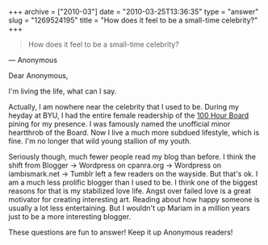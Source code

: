 +++
archive = ["2010-03"]
date = "2010-03-25T13:36:35"
type = "answer"
slug = "1269524195"
title = "How does it feel to be a small-time celebrity?"
+++

> How does it feel to be a small-time celebrity?

&mdash; Anonymous

Dear Anonymous,

I'm living the life, what can I say.

Actually, I am nowhere near the celebrity that I used to be.  During my
heyday at BYU, I had the entire female readership of the [100 Hour
Board][1] pining for my presence.  I was famously named the unofficial
minor heartthrob of the Board. Now I live a much more subdued lifestyle,
which is fine.  I'm no longer that wild young stallion of my youth.

Seriously though, much fewer people read my blog than before.  I think the
shift from Blogger -> Wordpress on cpanra.org -> Wordpress on
iambismark.net -> Tumblr left a few readers on the wayside.  But that's
ok. I am a much less prolific blogger than I used to be.  I think one of
the biggest reasons for that is my stabilized love life.  Angst over
failed love is a great motivator for creating interesting art.  Reading
about how happy someone is usually a lot less entertaining.  But
I wouldn't up Mariam in a million years just to be a more interesting
blogger.

These questions are fun to answer! Keep it up Anonymous readers!

[1]: http://theboard.byu.edu/
